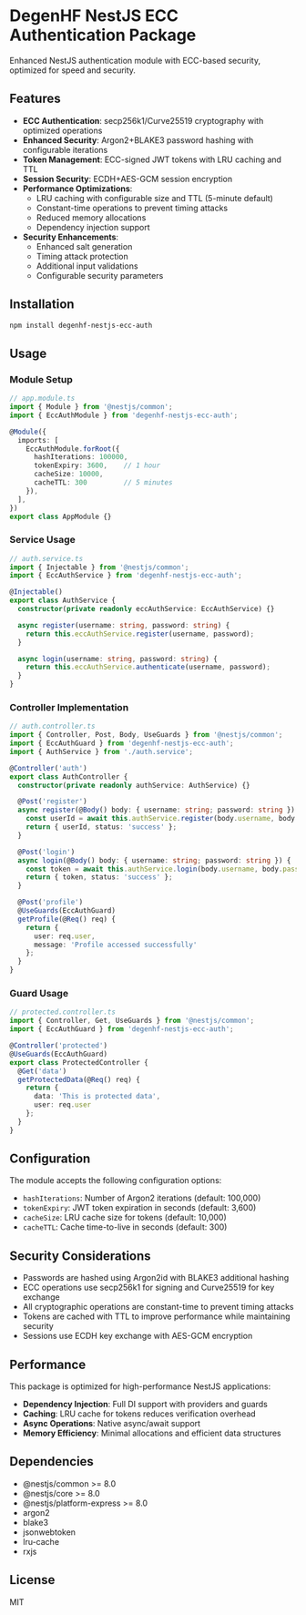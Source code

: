 # DegenHF NestJS ECC Authentication Package

Enhanced NestJS authentication module with ECC-based security, optimized for speed and security.

## Features

- **ECC Authentication**: secp256k1/Curve25519 cryptography with optimized operations
- **Enhanced Security**: Argon2+BLAKE3 password hashing with configurable iterations
- **Token Management**: ECC-signed JWT tokens with LRU caching and TTL
- **Session Security**: ECDH+AES-GCM session encryption
- **Performance Optimizations**:
  - LRU caching with configurable size and TTL (5-minute default)
  - Constant-time operations to prevent timing attacks
  - Reduced memory allocations
  - Dependency injection support
- **Security Enhancements**:
  - Enhanced salt generation
  - Timing attack protection
  - Additional input validations
  - Configurable security parameters

## Installation

```bash
npm install degenhf-nestjs-ecc-auth
```

## Usage

### Module Setup

```typescript
// app.module.ts
import { Module } from '@nestjs/common';
import { EccAuthModule } from 'degenhf-nestjs-ecc-auth';

@Module({
  imports: [
    EccAuthModule.forRoot({
      hashIterations: 100000,
      tokenExpiry: 3600,    // 1 hour
      cacheSize: 10000,
      cacheTTL: 300         // 5 minutes
    }),
  ],
})
export class AppModule {}
```

### Service Usage

```typescript
// auth.service.ts
import { Injectable } from '@nestjs/common';
import { EccAuthService } from 'degenhf-nestjs-ecc-auth';

@Injectable()
export class AuthService {
  constructor(private readonly eccAuthService: EccAuthService) {}

  async register(username: string, password: string) {
    return this.eccAuthService.register(username, password);
  }

  async login(username: string, password: string) {
    return this.eccAuthService.authenticate(username, password);
  }
}
```

### Controller Implementation

```typescript
// auth.controller.ts
import { Controller, Post, Body, UseGuards } from '@nestjs/common';
import { EccAuthGuard } from 'degenhf-nestjs-ecc-auth';
import { AuthService } from './auth.service';

@Controller('auth')
export class AuthController {
  constructor(private readonly authService: AuthService) {}

  @Post('register')
  async register(@Body() body: { username: string; password: string }) {
    const userId = await this.authService.register(body.username, body.password);
    return { userId, status: 'success' };
  }

  @Post('login')
  async login(@Body() body: { username: string; password: string }) {
    const token = await this.authService.login(body.username, body.password);
    return { token, status: 'success' };
  }

  @Post('profile')
  @UseGuards(EccAuthGuard)
  getProfile(@Req() req) {
    return {
      user: req.user,
      message: 'Profile accessed successfully'
    };
  }
}
```

### Guard Usage

```typescript
// protected.controller.ts
import { Controller, Get, UseGuards } from '@nestjs/common';
import { EccAuthGuard } from 'degenhf-nestjs-ecc-auth';

@Controller('protected')
@UseGuards(EccAuthGuard)
export class ProtectedController {
  @Get('data')
  getProtectedData(@Req() req) {
    return {
      data: 'This is protected data',
      user: req.user
    };
  }
}
```

## Configuration

The module accepts the following configuration options:

- `hashIterations`: Number of Argon2 iterations (default: 100,000)
- `tokenExpiry`: JWT token expiration in seconds (default: 3,600)
- `cacheSize`: LRU cache size for tokens (default: 10,000)
- `cacheTTL`: Cache time-to-live in seconds (default: 300)

## Security Considerations

- Passwords are hashed using Argon2id with BLAKE3 additional hashing
- ECC operations use secp256k1 for signing and Curve25519 for key exchange
- All cryptographic operations are constant-time to prevent timing attacks
- Tokens are cached with TTL to improve performance while maintaining security
- Sessions use ECDH key exchange with AES-GCM encryption

## Performance

This package is optimized for high-performance NestJS applications:

- **Dependency Injection**: Full DI support with providers and guards
- **Caching**: LRU cache for tokens reduces verification overhead
- **Async Operations**: Native async/await support
- **Memory Efficiency**: Minimal allocations and efficient data structures

## Dependencies

- @nestjs/common >= 8.0
- @nestjs/core >= 8.0
- @nestjs/platform-express >= 8.0
- argon2
- blake3
- jsonwebtoken
- lru-cache
- rxjs

## License

MIT